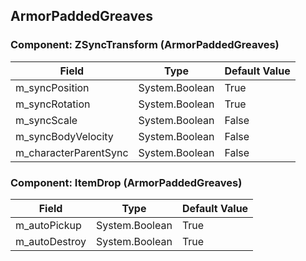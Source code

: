 ## ArmorPaddedGreaves

### Component: ZSyncTransform (ArmorPaddedGreaves)

|Field|Type|Default Value|
|---|---|---|
|m_syncPosition|System.Boolean|True|
|m_syncRotation|System.Boolean|True|
|m_syncScale|System.Boolean|False|
|m_syncBodyVelocity|System.Boolean|False|
|m_characterParentSync|System.Boolean|False|

### Component: ItemDrop (ArmorPaddedGreaves)

|Field|Type|Default Value|
|---|---|---|
|m_autoPickup|System.Boolean|True|
|m_autoDestroy|System.Boolean|True|

